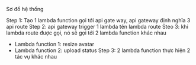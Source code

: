 Sơ đồ hệ thống

Step 1: Tạo 1 lambda function gọi tới api gate way, api gateway định nghĩa 3 api route
Step 2: api gateway trigger 1 lambda tên lambda route 
Steo 3: khi lambda route được gọi, nó sẽ gọi tới 2 lambda function khác nhau
 - Lambda function 1: resize avatar
 - Lambda function 2: upload status
Step 3: 2 lambda function thực hiện 2 tác vụ khác nhau
